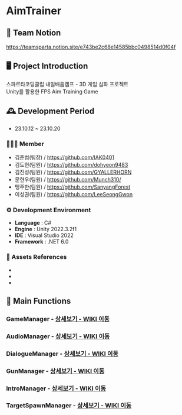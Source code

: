 # AimTrainer

## 🎇 Team Notion

https://teamsparta.notion.site/e743be2c68e14585bbc0498514d0f04f


## 🖥️ Project Introduction
스파르타코딩클럽 내일배움캠프 - 3D 게임 심화 프로젝트<br> 
Unity를 활용한 FPS Aim Training Game
<br>

## 🕰️ Development Period
* 23.10.12 ~ 23.10.20

### 🧑‍🤝‍🧑 Member
 - 김준범(팀장) / https://github.com/IAK0401
 - 김도현(팀원) / https://github.com/dohyeon9483
 - 김진성(팀원) / https://github.com/GYALLERHORN
 - 문현우(팀원) / https://github.com/Munch310/
 - 맹주한(팀원) / https://github.com/SanyangForest
 - 이성권(팀원) / https://github.com/LeeSeongGwon

### ⚙️ Development Environment
- **Language** : C#
- **Engine** : Unity 2022.3.2f1
- **IDE** : Visual Studio 2022
- **Framework** : .NET 6.0

### 📜 Assets References
- 
-
-

## 📌 Main Functions
###  GameManager - <a href="" >[상세보기 - WIKI 이동](https://github.com/NBC-A05-OmegaSix/AimTrainer/wiki/1-%E2%80%90-GameManager)</a>
###  AudioManager - <a href="" >상세보기 - WIKI 이동</a>
###  DialogueManager - <a href="" >상세보기 - WIKI 이동</a>
###  GunManager - <a href="" >상세보기 - WIKI 이동</a>
###  IntroManager - <a href="" >상세보기 - WIKI 이동</a>
###  TargetSpawnManager - <a href="" >상세보기 - WIKI 이동</a>

